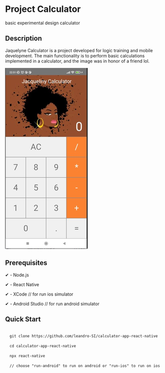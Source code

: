 # Project Calculator

basic experimental design calculator

## Description
Jaquelyne Calculator is a project developed for logic training and mobile development.
The main functionality is to perform basic calculations implemented in a calculator, and the image was in honor of a friend lol.

![Alt Text](src/img/Screenshot.jpg)

## Prerequisites

✔ - Node.js

✔ - React Native

✔ - XCode // for run ios simulator

✔ - Android Studio // for run android simulator

## Quick Start

```
  
  git clone https://github.com/leandro-SI/calculator-app-react-native
  
  cd calculator-app-react-native
  
  npx react-native 
  
  // choose "run-android" to run on android or "run-ios" to run on ios
```